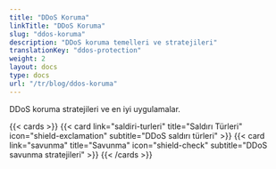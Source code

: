```yaml
---
title: "DDoS Koruma"
linkTitle: "DDoS Koruma"
slug: "ddos-koruma"
description: "DDoS koruma temelleri ve stratejileri"
translationKey: "ddos-protection"
weight: 2
layout: docs
type: docs
url: "/tr/blog/ddos-koruma"
---
```


DDoS koruma stratejileri ve en iyi uygulamalar.

{{< cards >}}
  {{< card link="saldiri-turleri" title="Saldırı Türleri" icon="shield-exclamation" subtitle="DDoS saldırı türleri" >}}
  {{< card link="savunma" title="Savunma" icon="shield-check" subtitle="DDoS savunma stratejileri" >}}
{{< /cards >}} 